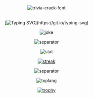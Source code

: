 <div align="center">

<img src="https://user-images.githubusercontent.com/42694704/137451912-abe4edb4-a6a4-486b-84d2-6249551400fa.gif" alt="trivia-crack-font" border="0">

</div>

<br/>
  
<div align="center">
  
[![Typing SVG](https://readme-typing-svg.demolab.com?font=SF+Mono&weight=500&pause=100&color=E06C75&center=true&vCenter=true&width=435&lines=Do+you+know+what's+suck%3F;Java!)](https://git.io/typing-svg)
  
</div>

<div align="center">

![joke](https://readme-jokes.vercel.app/api?theme=onedark)

![separator](https://user-images.githubusercontent.com/50140834/151820615-e577f72a-81f9-444c-99e8-7cee404180de.png)

![stat](https://github-readme-stats-git-masterrstaa-rickstaa.vercel.app/api?username=cpea2506&show_icons=true&theme=onedark)

[![streak](http://github-readme-streak-stats.herokuapp.com?user=cpea2506&theme=onedark&date_format=j%2Fn%5B%2FY%5D)](https://git.io/streak-stats)

![separator](https://user-images.githubusercontent.com/50140834/151820615-e577f72a-81f9-444c-99e8-7cee404180de.png)

![toplang](https://github-readme-stats-git-masterrstaa-rickstaa.vercel.app/api/top-langs?&username=cpea2506&langs_count=6&&hide=ShaderLab,HLSL&theme=onedark&layout=compact)
  
[![trophy](https://github-profile-trophy.vercel.app/?username=cpea2506&theme=onedark&column=-1&margin-w=4&no-bg=true)](https://github.com/ryo-ma/github-profile-trophy)

</div>
